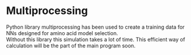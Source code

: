 # Multiprocessing
Python library multiprocessing has been used to create a training data for NNs designed for amino acid model selection. <br>
Without this library this simulation takes a lot of time.  This efficient way of calculation will be the part of the main program soon. 


